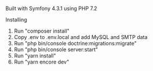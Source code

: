 Built with Symfony 4.3.1 using PHP 7.2

Installing
1. Run "composer install"
2. Copy .env to .env.local and add MySQL and SMTP data
3. Run "php bin/console doctrine:migrations:migrate"
4. Run "php bin/console server:start"
5. Run "yarn install"
6. Run "yarn encore dev"